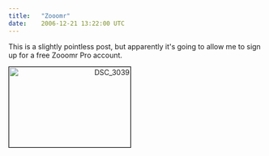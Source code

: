 ```yaml
---
title:   "Zooomr"
date:    2006-12-21 13:22:00 UTC
---
```


This is a slightly pointless post, but apparently it's going to allow me to sign up for a free Zooomr Pro account.

<div style="width: 240px; text-align: right;"><a href="http://beta.zooomr.com/photos/28636@Z01/551833/" title="Zooomr Photo Sharing :: Photo Sharing"><img src="http://static.zooomr.com/images/551833_0272c0a708_m.jpg" alt="DSC_3039" style="border: 1px solid rgb(0, 0, 0);" border="0" height="159" width="240" /></a></div><div style="clear:both; padding-bottom:0.25em"></div>
